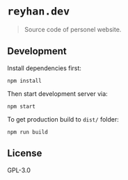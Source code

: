# `reyhan.dev`

> Source code of personel website.

## Development

Install dependencies first:

```
npm install
```

Then start development server via:

```
npm start
```

To get production build to `dist/` folder:

```
npm run build
```

## License

GPL-3.0
